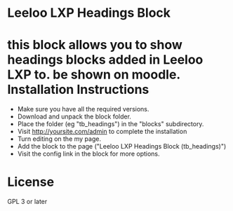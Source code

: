 # Leeloo LXP Headings Block
this block allows you to show headings blocks added in Leeloo LXP to. be shown on moodle.
Installation Instructions
=========================

* Make sure you have all the required versions.
* Download and unpack the block folder.
* Place the folder (eg "tb_headings") in the "blocks" subdirectory.
* Visit http://yoursite.com/admin to complete the installation
* Turn editing on the my page.
* Add the block to the page ("Leeloo LXP Headings Block (tb_headings)")
* Visit the config link in the block for more options.

License
=====================

GPL 3 or later